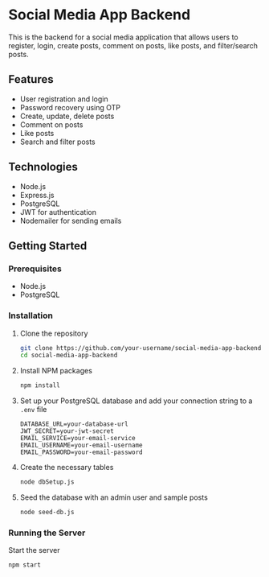 

# Social Media App Backend

This is the backend for a social media application that allows users to register, login, create posts, comment on posts, like posts, and filter/search posts.

## Features
- User registration and login
- Password recovery using OTP
- Create, update, delete posts
- Comment on posts
- Like posts
- Search and filter posts

## Technologies
- Node.js
- Express.js
- PostgreSQL
- JWT for authentication
- Nodemailer for sending emails

## Getting Started

### Prerequisites
- Node.js
- PostgreSQL

### Installation

1. Clone the repository
    ```sh
    git clone https://github.com/your-username/social-media-app-backend.git
    cd social-media-app-backend
    ```

2. Install NPM packages
    ```sh
    npm install
    ```

3. Set up your PostgreSQL database and add your connection string to a `.env` file
    ```env
    DATABASE_URL=your-database-url
    JWT_SECRET=your-jwt-secret
    EMAIL_SERVICE=your-email-service
    EMAIL_USERNAME=your-email-username
    EMAIL_PASSWORD=your-email-password
    ```

4. Create the necessary tables
    ```sh
    node dbSetup.js
    ```

5. Seed the database with an admin user and sample posts
    ```sh
    node seed-db.js
    ```

### Running the Server

Start the server
```sh
npm start
